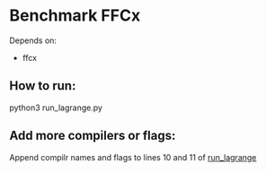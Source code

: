 # Benchmark FFCx

Depends on:
- ffcx


## How to run:
python3 run_lagrange.py


## Add more compilers or flags:
Append compilr names and flags to lines 10 and 11 of [run_lagrange](https://github.com/IgorBaratta/benchmark_function/blob/main/run_lagrange.py)
